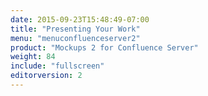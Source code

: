 ```yaml
---
date: 2015-09-23T15:48:49-07:00
title: "Presenting Your Work"
menu: "menuconfluenceserver2"
product: "Mockups 2 for Confluence Server"
weight: 84
include: "fullscreen"
editorversion: 2
---
```

